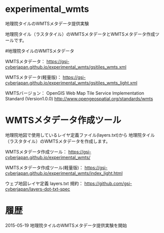 # experimental_wmts
地理院タイルのWMTSメタデータ提供実験

地理院タイル（ラスタタイル）のWMTSメタデータとWMTSメタデータ作成ツールです。

#地理院タイルのWMTSメタデータ

WMTSメタデータ：
https://gsi-cyberjapan.github.io/experimental_wmts/gsitiles_wmts.xml

WMTSメタデータ(軽量版)：
https://gsi-cyberjapan.github.io/experimental_wmts/gsitiles_wmts_light.xml

WMTSバージョン：
OpenGIS Web Map Tile Service Implementation Standard (Version1.0.0)
http://www.opengeospatial.org/standards/wmts

# WMTSメタデータ作成ツール
地理院地図で使用しているレイヤ定義ファイル(layers.txt)から
地理院タイル（ラスタタイル）のWMTSメタデータを作成します。

WMTSメタデータ作成ツール：
https://gsi-cyberjapan.github.io/experimental_wmts/

WMTSメタデータ作成ツール(軽量版)：
https://gsi-cyberjapan.github.io/experimental_wmts/index_light.html

ウェブ地図レイヤ定義 layers.txt 規約：
https://github.com/gsi-cyberjapan/layers-dot-txt-spec

# 履歴
2015-05-19 地理院タイルのWMTSメタデータ提供実験を開始

